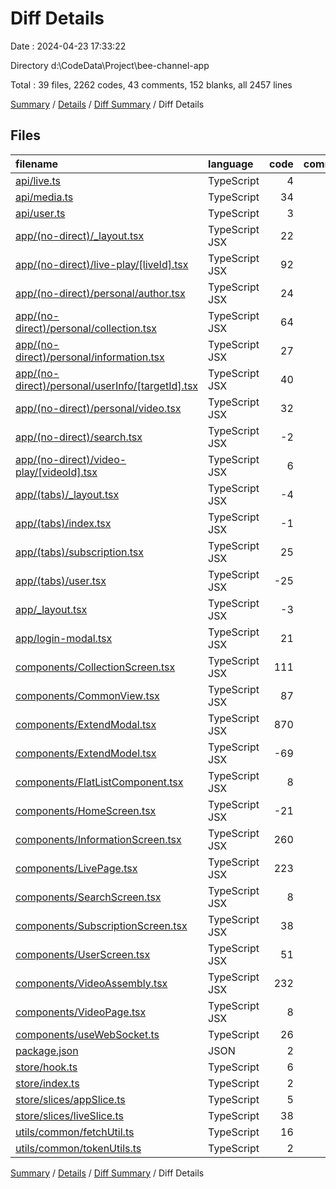 # Diff Details

Date : 2024-04-23 17:33:22

Directory d:\\CodeData\\Project\\bee-channel-app

Total : 39 files,  2262 codes, 43 comments, 152 blanks, all 2457 lines

[Summary](results.md) / [Details](details.md) / [Diff Summary](diff.md) / Diff Details

## Files
| filename | language | code | comment | blank | total |
| :--- | :--- | ---: | ---: | ---: | ---: |
| [api/live.ts](/api/live.ts) | TypeScript | 4 | 0 | -1 | 3 |
| [api/media.ts](/api/media.ts) | TypeScript | 34 | 0 | 3 | 37 |
| [api/user.ts](/api/user.ts) | TypeScript | 3 | 0 | 1 | 4 |
| [app/(no-direct)/_layout.tsx](/app/(no-direct)/_layout.tsx) | TypeScript JSX | 22 | 1 | 0 | 23 |
| [app/(no-direct)/live-play/[liveId].tsx](/app/(no-direct)/live-play/%5BliveId%5D.tsx) | TypeScript JSX | 92 | 0 | 7 | 99 |
| [app/(no-direct)/personal/author.tsx](/app/(no-direct)/personal/author.tsx) | TypeScript JSX | 24 | 0 | 4 | 28 |
| [app/(no-direct)/personal/collection.tsx](/app/(no-direct)/personal/collection.tsx) | TypeScript JSX | 64 | 0 | 5 | 69 |
| [app/(no-direct)/personal/information.tsx](/app/(no-direct)/personal/information.tsx) | TypeScript JSX | 27 | 0 | 4 | 31 |
| [app/(no-direct)/personal/userInfo/[targetId].tsx](/app/(no-direct)/personal/userInfo/%5BtargetId%5D.tsx) | TypeScript JSX | 40 | 1 | 4 | 45 |
| [app/(no-direct)/personal/video.tsx](/app/(no-direct)/personal/video.tsx) | TypeScript JSX | 32 | 0 | 3 | 35 |
| [app/(no-direct)/search.tsx](/app/(no-direct)/search.tsx) | TypeScript JSX | -2 | 0 | 0 | -2 |
| [app/(no-direct)/video-play/[videoId].tsx](/app/(no-direct)/video-play/%5BvideoId%5D.tsx) | TypeScript JSX | 6 | 0 | -1 | 5 |
| [app/(tabs)/_layout.tsx](/app/(tabs)/_layout.tsx) | TypeScript JSX | -4 | 0 | -1 | -5 |
| [app/(tabs)/index.tsx](/app/(tabs)/index.tsx) | TypeScript JSX | -1 | 0 | 0 | -1 |
| [app/(tabs)/subscription.tsx](/app/(tabs)/subscription.tsx) | TypeScript JSX | 25 | 0 | 1 | 26 |
| [app/(tabs)/user.tsx](/app/(tabs)/user.tsx) | TypeScript JSX | -25 | 0 | -1 | -26 |
| [app/_layout.tsx](/app/_layout.tsx) | TypeScript JSX | -3 | 0 | 0 | -3 |
| [app/login-modal.tsx](/app/login-modal.tsx) | TypeScript JSX | 21 | 0 | 1 | 22 |
| [components/CollectionScreen.tsx](/components/CollectionScreen.tsx) | TypeScript JSX | 111 | 0 | 8 | 119 |
| [components/CommonView.tsx](/components/CommonView.tsx) | TypeScript JSX | 87 | 0 | 6 | 93 |
| [components/ExtendModal.tsx](/components/ExtendModal.tsx) | TypeScript JSX | 870 | 25 | 61 | 956 |
| [components/ExtendModel.tsx](/components/ExtendModel.tsx) | TypeScript JSX | -69 | 0 | -4 | -73 |
| [components/FlatListComponent.tsx](/components/FlatListComponent.tsx) | TypeScript JSX | 8 | 0 | 1 | 9 |
| [components/HomeScreen.tsx](/components/HomeScreen.tsx) | TypeScript JSX | -21 | 0 | 1 | -20 |
| [components/InformationScreen.tsx](/components/InformationScreen.tsx) | TypeScript JSX | 260 | 0 | 12 | 272 |
| [components/LivePage.tsx](/components/LivePage.tsx) | TypeScript JSX | 223 | 17 | 14 | 254 |
| [components/SearchScreen.tsx](/components/SearchScreen.tsx) | TypeScript JSX | 8 | 0 | 0 | 8 |
| [components/SubscriptionScreen.tsx](/components/SubscriptionScreen.tsx) | TypeScript JSX | 38 | 0 | 0 | 38 |
| [components/UserScreen.tsx](/components/UserScreen.tsx) | TypeScript JSX | 51 | 1 | 1 | 53 |
| [components/VideoAssembly.tsx](/components/VideoAssembly.tsx) | TypeScript JSX | 232 | 0 | 10 | 242 |
| [components/VideoPage.tsx](/components/VideoPage.tsx) | TypeScript JSX | 8 | -2 | 0 | 6 |
| [components/useWebSocket.ts](/components/useWebSocket.ts) | TypeScript | 26 | 0 | 5 | 31 |
| [package.json](/package.json) | JSON | 2 | 0 | 0 | 2 |
| [store/hook.ts](/store/hook.ts) | TypeScript | 6 | 0 | -1 | 5 |
| [store/index.ts](/store/index.ts) | TypeScript | 2 | 0 | 0 | 2 |
| [store/slices/appSlice.ts](/store/slices/appSlice.ts) | TypeScript | 5 | 0 | 0 | 5 |
| [store/slices/liveSlice.ts](/store/slices/liveSlice.ts) | TypeScript | 38 | 0 | 6 | 44 |
| [utils/common/fetchUtil.ts](/utils/common/fetchUtil.ts) | TypeScript | 16 | 0 | 2 | 18 |
| [utils/common/tokenUtils.ts](/utils/common/tokenUtils.ts) | TypeScript | 2 | 0 | 1 | 3 |

[Summary](results.md) / [Details](details.md) / [Diff Summary](diff.md) / Diff Details